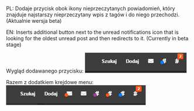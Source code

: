 PL: Dodaje przycisk obok ikony nieprzeczytanych powiadomień, który znajduje najstarszy nieprzeczytany wpis z tagów i do niego przechodzi. (Aktualnie wersja beta)

EN: Inserts additional button next to the unread notifications icon that is looking for the oldest unread post and then redirects to it. (Currently in beta stage)

Wygląd dodawanego przycisku:
![Wygląd ikony](https://github.com/piomar123/UserScripts/raw/master/chrono-reader01.png "Wygląd ikony")

Razem z dodatkiem krejdowe menu:
![Razem z dodatkiem krejdowe menu](https://github.com/piomar123/UserScripts/raw/master/chrono-reader-krejd.png "Razem z dodatkiem krejdowe menu")
